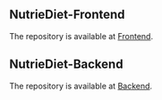 ## NutrieDiet-Frontend
The repository is available at [Frontend](https://github.com/arnavbaronia/nutriediet-frontend).

## NutrieDiet-Backend
The repository is available at [Backend](https://github.com/arnavbaronia/nutriediet-go).
